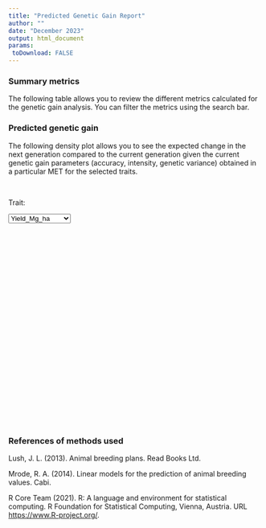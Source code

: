 ```yaml
---
title: "Predicted Genetic Gain Report"
author: ""
date: "December 2023"
output: html_document
params:
 toDownload: FALSE
---
```









### Summary metrics

The following table allows you to review the different metrics calculated for the genetic gain analysis. You can filter the metrics using the search bar.

<!--html_preserve--><div class="datatables html-widget html-widget-output shiny-report-size html-fill-item" id="reportBuilder_1-out1680d19600b8620b" style="width:100%;height:auto;"></div><!--/html_preserve-->

### Predicted genetic gain

The following density plot allows you to see the expected change in the next generation compared to the current generation given the current genetic gain parameters (accuracy, intensity, genetic variance) obtained in a particular MET for the selected traits.

<p>&nbsp;</p>

<!--html_preserve--><div class="form-group shiny-input-container">
<label class="control-label" id="reportBuilder_1-traitFilterPredictions2D2-label" for="reportBuilder_1-traitFilterPredictions2D2">Trait:</label>
<div>
<select id="reportBuilder_1-traitFilterPredictions2D2" class="shiny-input-select"><option value="Yield_Mg_ha" selected>Yield_Mg_ha</option>
<option value="Plant_Height_cm">Plant_Height_cm</option></select>
<script type="application/json" data-for="reportBuilder_1-traitFilterPredictions2D2" data-nonempty="">{"plugins":["selectize-plugin-a11y"]}</script>
</div>
</div><!--/html_preserve-->

<!--html_preserve--><div class="plotly html-widget html-widget-output shiny-report-size shiny-report-theme html-fill-item" id="reportBuilder_1-outcfeb46a69e608f20" style="width:100%;height:400px;"></div><!--/html_preserve-->




### References of methods used

Lush, J. L. (2013). Animal breeding plans. Read Books Ltd.

Mrode, R. A. (2014). Linear models for the prediction of animal breeding values. Cabi.

R Core Team (2021). R: A language and environment for statistical computing. R Foundation for Statistical Computing, Vienna, Austria. URL https://www.R-project.org/.

<p>&nbsp;</p>



